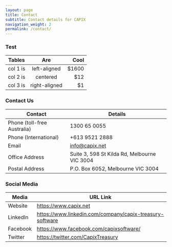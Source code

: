 ```yaml
---
layout: page
title: Contact
subtitle: Contact details for CAPIX
navigation_weight: 2
permalink: /contact/
---
```


### Test
| Tables   |      Are      |  Cool |
|----------|:-------------:|------:|
| col 1 is |  left-aligned | $1600 |
| col 2 is |    centered   |   $12 |
| col 3 is | right-aligned |    $1 |
### Contact Us
| Contact | Details |
|--------|----------|
| Phone (toll-free Australia) | 1300 65 0055 |
| Phone (International) | +613 9521 2888 |
| Email | info@capix.net |
| Office Address | Suite 3, 598 St Kilda Rd, Melbourne VIC 3004 |
| Postal Address | P.O. Box 6052, Melbourne VIC 3004 |
### Social Media
| Media | URL Link |
|---------------|------------------------------------|
| Website | <a href="https://www.capix.net" target="_blank">https://www.capix.net</a> |
| LinkedIn | <a href="https://www.linkedin.com/company/capix-treasury-software" target="_blank">https://www.linkedin.com/company/capix-treasury-software</a> |
| Facebook | <a href="https://www.facebook.com/capixsoftware/" target="_blank">https://www.facebook.com/capixsoftware/</a> |
| Twitter | <a href="https://twitter.com/CapixTreasury" target="_blank">https://twitter.com/CapixTreasury</a> |
